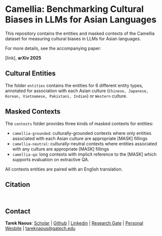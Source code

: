 # Camellia: Benchmarking Cultural Biases in LLMs for Asian Languages

This repository contains the entities and masked contexts of the Camellia dataset for measuring cultural biases in LLMs for Asian languages.

For more details, see the accompanying paper:

[link], **arXiv 2025**

## Cultural Entities

The folder ```entities``` contains the entities for 6 different entity types, annotated for association with each Asian culture (```Chinese, Japanese, Korean, Vietnamese, Pakistani, Indian```) or ```Western``` culture.

## Masked Contexts

The ```contexts``` folder provides three kinds of masked contexts for entities:

- ```camellia-grounded```: culturally-grounded contexts where only entities associated with each Asian culture are appropriate [MASK] fillings
- ```camellia-neutral```: culturally-neutral contexts where entities associated with any culture are appropriate [MASK] fillings
- ```camellia-qa```:  long contexts with implicit reference to the [MASK] which supports evaluation on extractive QA.

All contexts entities are paired with an English translation.

 
## Citation
```
 
```

## Contact
**Tarek Naous**: [Scholar](https://scholar.google.com/citations?user=ImyLv44AAAAJ&hl=en) | [Github](https://github.com/tareknaous?tab=repositories) |
[Linkedin](https://www.linkedin.com/in/tareknaous/) |  [Research Gate](https://www.researchgate.net/profile/Tarek_Naous?ev=hdr_xprf) | [Personal Wesbite](https://tareknaous.github.io/)
| tareknaous@gatech.edu


